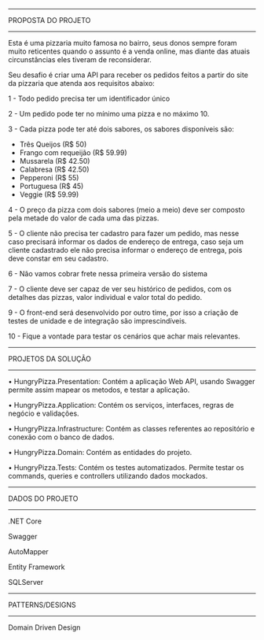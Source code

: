 *******************************
PROPOSTA DO PROJETO
*******************************

Esta é uma pizzaria muito famosa no bairro, seus donos sempre foram muito reticentes quando o assunto é a venda online, mas diante das atuais circunstâncias eles tiveram de reconsiderar.

Seu desafio é criar uma API para receber os pedidos feitos a partir do site da pizzaria que atenda aos requisitos abaixo:

1 - Todo pedido precisa ter um identificador único

2 - Um pedido pode ter no mínimo uma pizza e no máximo 10.

3 - Cada pizza pode ter até dois sabores, os sabores disponíveis são:
 - Três Queijos (R$ 50)
 - Frango com requeijão (R$ 59.99)
 - Mussarela (R$ 42.50)
 - Calabresa (R$ 42.50)
 - Pepperoni (R$ 55)
 - Portuguesa (R$ 45)
 - Veggie (R$ 59.99)
 
4 - O preço da pizza com dois sabores (meio a meio) deve ser composto pela metade do valor de cada uma das pizzas.

5 - O cliente não precisa ter cadastro para fazer um pedido, mas nesse caso precisará informar os dados de endereço de entrega, caso seja um cliente cadastrado ele não precisa informar o endereço de entrega, pois deve constar em seu cadastro.

6 - Não vamos cobrar frete nessa primeira versão do sistema

7 - O cliente deve ser capaz de ver seu histórico de pedidos, com os detalhes das pizzas, valor individual e valor total do pedido.

9 - O front-end será desenvolvido por outro time, por isso a criação de testes de unidade e de integração são imprescindíveis.

10 - Fique a vontade para testar os cenários que achar mais relevantes.

*******************************
PROJETOS DA SOLUÇÃO
*******************************

• HungryPizza.Presentation: Contém a aplicação Web API, usando Swagger permite assim mapear os metodos, e testar a aplicação.

• HungryPizza.Application: Contém os serviços, interfaces, regras de negócio e validações.

• HungryPizza.Infrastructure: Contém as classes referentes ao repositório e conexão com o banco de dados.

• HungryPizza.Domain: Contém as entidades do projeto.

• HungryPizza.Tests: Contém os testes automatizados. Permite testar os commands, queries e controllers utilizando dados mockados.


*******************************
DADOS DO PROJETO
*******************************

.NET Core

Swagger

AutoMapper

Entity Framework

SQLServer

*******************************
PATTERNS/DESIGNS
*******************************

Domain Driven Design



